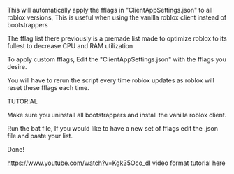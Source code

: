 This will automatically apply the fflags in "ClientAppSettings.json" to all roblox versions, This is useful when using the vanilla roblox client instead of bootstrappers

The fflag list there previously is a premade list made to optimize roblox to its fullest to decrease CPU and RAM utilization

To apply custom fflags, Edit the "ClientAppSettings.json" with the fflags you desire.

You will have to rerun the script every time roblox updates as roblox will reset these fflags each time.

TUTORIAL 

Make sure you uninstall all bootstrappers and install the vanilla roblox client.

Run the bat file, If you would like to have a new set of fflags edit the .json file and paste your list.

Done!


https://www.youtube.com/watch?v=Kgk35Oco_dI video format tutorial here

